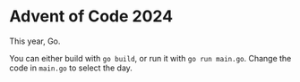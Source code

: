 # Advent of Code 2024

This year, Go.

You can either build with `go build`, or run it with `go run main.go`.
Change the code in `main.go` to select the day.
